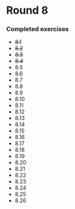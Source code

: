 # Round 8

### Completed exercises


* ~~8.1~~
* ~~8.2~~
* ~~8.3~~
* ~~8.4~~
* 8.5
* 8.6
* 8.7
* 8.8
* 8.9
* 8.10
* 8.11
* 8.12
* 8.13
* 8.14
* 8.15
* 8.16
* 8.17
* 8.18
* 8.19
* 8.20
* 8.21
* 8.22
* 8.23
* 8.24
* 8.25
* 8.26
